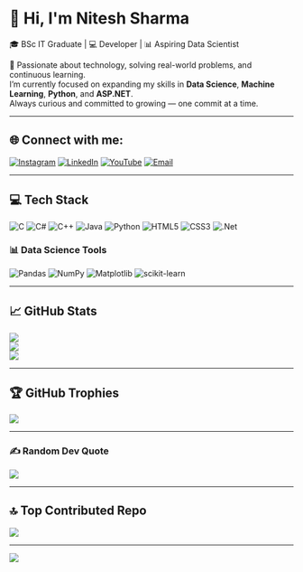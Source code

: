 # 👋 Hi, I'm Nitesh Sharma

🎓 BSc IT Graduate | 💻 Developer | 📊 Aspiring Data Scientist

🚀 Passionate about technology, solving real-world problems, and continuous learning.  
I’m currently focused on expanding my skills in **Data Science**, **Machine Learning**, **Python**, and **ASP.NET**.  
Always curious and committed to growing — one commit at a time.

---

## 🌐 Connect with me:
[![Instagram](https://img.shields.io/badge/Instagram-%23E4405F.svg?logo=Instagram&logoColor=white)](https://www.instagram.com/mr_nitesh7021/)
[![LinkedIn](https://img.shields.io/badge/LinkedIn-%230077B5.svg?logo=linkedin&logoColor=white)](https://linkedin.com/in/nitesh-sharma-654a122a1)
[![YouTube](https://img.shields.io/badge/YouTube-%23FF0000.svg?logo=YouTube&logoColor=white)](https://youtube.com/@NiteshSharma-I9t)
[![Email](https://img.shields.io/badge/Email-D14836?logo=gmail&logoColor=white)](mailto:niteshsh2005@gmail.com)


---

## 💻 Tech Stack
![C](https://img.shields.io/badge/c-%2300599C.svg?style=for-the-badge&logo=c&logoColor=white)
![C#](https://img.shields.io/badge/c%23-%23239120.svg?style=for-the-badge&logo=csharp&logoColor=white)
![C++](https://img.shields.io/badge/c++-%2300599C.svg?style=for-the-badge&logo=c%2B%2B&logoColor=white)
![Java](https://img.shields.io/badge/java-%23ED8B00.svg?style=for-the-badge&logo=openjdk&logoColor=white)
![Python](https://img.shields.io/badge/python-3670A0?style=for-the-badge&logo=python&logoColor=ffdd54)
![HTML5](https://img.shields.io/badge/html5-%23E34F26.svg?style=for-the-badge&logo=html5&logoColor=white)
![CSS3](https://img.shields.io/badge/css3-%231572B6.svg?style=for-the-badge&logo=css3&logoColor=white)
![.Net](https://img.shields.io/badge/.NET-5C2D91?style=for-the-badge&logo=.net&logoColor=white)

### 📊 Data Science Tools
![Pandas](https://img.shields.io/badge/pandas-%23150458.svg?style=for-the-badge&logo=pandas&logoColor=white)
![NumPy](https://img.shields.io/badge/numpy-%23013243.svg?style=for-the-badge&logo=numpy&logoColor=white)
![Matplotlib](https://img.shields.io/badge/Matplotlib-%23ffffff.svg?style=for-the-badge&logo=Matplotlib&logoColor=black)
![scikit-learn](https://img.shields.io/badge/scikit--learn-%23F7931E.svg?style=for-the-badge&logo=scikit-learn&logoColor=white)

---

## 📈 GitHub Stats
![](https://github-readme-stats.vercel.app/api?username=Nitesh-Sharma2005&theme=gruvbox&hide_border=false&include_all_commits=true&count_private=true)<br/>
![](https://nirzak-streak-stats.vercel.app/?user=Nitesh-Sharma2005&theme=gruvbox&hide_border=false)<br/>
![](https://github-readme-stats.vercel.app/api/top-langs/?username=Nitesh-Sharma2005&theme=gruvbox&hide_border=false&layout=compact)

---

## 🏆 GitHub Trophies
![](https://github-profile-trophy.vercel.app/?username=Nitesh-Sharma2005&theme=radical&no-frame=false&no-bg=true&margin-w=4)

---

### ✍️ Random Dev Quote
![](https://quotes-github-readme.vercel.app/api?type=horizontal&theme=radical)

---

## 🔝 Top Contributed Repo
![](https://github-contributor-stats.vercel.app/api?username=Nitesh-Sharma2005&limit=5&theme=dark&combine_all_yearly_contributions=true)

---

[![](https://visitcount.itsvg.in/api?id=Nitesh-Sharma2005&icon=0&color=0)](https://visitcount.itsvg.in)

<!-- Proudly created with GPRM ( https://gprm.itsvg.in ) -->
